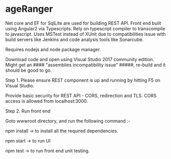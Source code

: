 # ageRanger


Net core and EF for SqlLite are used for building REST API. 
Front end built using Angular2 via Typescripts. Rely on typescript compiler to transcompile to javascript. 
Uses MSTest instead of XUnit due to compatibilities issue with build servers like Jenkins and code analysis tools like Sonarcube.

Requires nodejs and node package manager. 

Download code and open using Visual Studio 2017 community edition. Might get an #### "assemblies incompatibility issue" #####, re-build 
and it should be good to go.

Step 1. Please ensure REST component is up and running by hitting F5 on Visual Studio.

Provide basic security for REST API - CORS, redirection and TLS. CORS access is allowed from localhost:3000. 

Step 2. Run front end 

Goto wwwroot directory, and run the following command :-

npm install -> to install all the required dependencies. 

npm start -> to run UI 

npm test -> to run front end unit testing.



